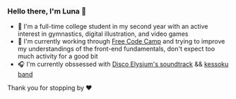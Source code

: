 ### Hello there, I'm Luna 👋
- 🔭 I'm a full-time college student in my second year with an active interest in gymnastics, digital illustration, and video games
- 🌱 I'm currently working through [Free Code Camp](https://www.freecodecamp.org) and trying to improve my understandings of the front-end fundamentals, don't expect too much activity for a good bit
- 🎧 I'm currently obssessed with [Disco Elysium's soundtrack](https://youtu.be/Kkjmos0tjbc) && [kessoku band](https://youtu.be/gX9m-rCtSqc)

Thank you for stopping by ❤️

<!--
**Hyphena/Hyphena** is a ✨ _special_ ✨ repository because its `README.md` (this file) appears on your GitHub profile.

Here are some ideas to get you started:

- 🔭 I’m currently working on ...
- 🌱 I’m currently learning ...
- 👯 I’m looking to collaborate on ...
- 🤔 I’m looking for help with ...
- 💬 Ask me about ...
- 📫 How to reach me: ...
- 😄 Pronouns: ...
- ⚡ Fun fact: ...
-->

